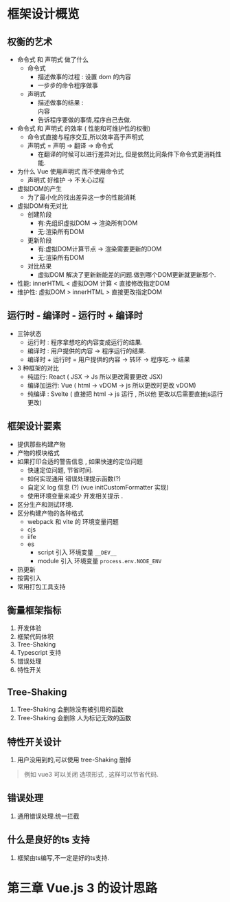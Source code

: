 # 框架设计概览

## 权衡的艺术

- 命令式 和 声明式 做了什么
  - 命令式
    - 描述做事的过程 : 设置 dom 的内容
    - 一步步的命令程序做事
  - 声明式
    - 描述做事的结果 : <div > 内容 </div>
    - 告诉程序要做的事情,程序自己去做.
- 命令式 和 声明式 的效率 ( 性能和可维护性的权衡)
  - 命令式直接与程序交互,所以效率高于声明式
  - 声明式 = 声明 -> 翻译 -> 命令式
    - 在翻译的时候可以进行差异对比, 但是依然比同条件下命令式更消耗性能.
- 为什么 Vue 使用声明式 而不使用命令式
  - 声明式 好维护 -> 不关心过程
- 虚拟DOM的产生
  - 为了最小化的找出差异这一步的性能消耗
- 虚拟DOM有无对比
  - 创建阶段
    - 有:先组织虚拟DOM -> 渲染所有DOM
    - 无:渲染所有DOM
  - 更新阶段
    - 有:虚拟DOM计算节点  -> 渲染需要更新的DOM
    - 无:渲染所有DOM
  - 对比结果
    - 虚拟DOM 解决了更新新能差的问题.做到哪个DOM更新就更新那个.
- 性能: innerHTML < 虚拟DOM 计算 < 直接修改指定DOM
- 维护性: 虚拟DOM > innerHTML > 直接更改指定DOM

## 运行时 - 编译时 - 运行时 + 编译时

- 三钟状态
  - 运行时 : 程序拿想吃的内容变成运行的结果.
  - 编译时 : 用户提供的内容 -> 程序运行的结果.
  - 编译时 + 运行时 = 用户提供的内容 -> 转环 -> 程序吃.-> 结果
- 3 种框架的对比
  - 纯运行: React ( JSX -> Js 所以更改需要更改 JSX)
  - 编译加运行: Vue ( html -> vDOM -> js 所以更改时更改 vDOM)
  - 纯编译 : Svelte ( 直接把 html -> js 运行 , 所以他 更改以后需要直接js运行更改)

## 框架设计要素

- 提供那些构建产物
- 产物的模块格式
- 如果打印合适的警告信息 , 如果快速的定位问题
  - 快速定位问题, 节省时间.
  - 如何实现通用 错误处理提示函数(?)
  - 自定义 log 信息 (?) (vue initCustomFormatter 实现)
  - 使用环境变量来减少 开发相关提示 .
- 区分生产和测试环境.
- 区分构建产物的各种格式
  - webpack 和 vite 的 环境变量问题
  - cjs
  - iife
  - es
    - script 引入 环境变量 `__DEV__`
    - module 引入 环境变量 `process.env.NODE_ENV`
- 热更新
- 按需引入
- 常用打包工具支持

## 衡量框架指标

1. 开发体验
2. 框架代码体积
3. Tree-Shaking
4. Typescript 支持
5. 错误处理
6. 特性开关

## Tree-Shaking

1. Tree-Shaking 会删除没有被引用的函数
2. Tree-Shaking 会删除 人为标记无效的函数

## 特性开关设计

1. 用户没用到的,可以使用 tree-Shaking 删掉

> 例如 vue3 可以关闭 选项形式 , 这样可以节省代码.
>
## 错误处理

1. 通用错误处理.统一拦截

## 什么是良好的ts 支持

1. 框架由ts编写,不一定是好的ts支持.

# 第三章 Vue.js 3 的设计思路
